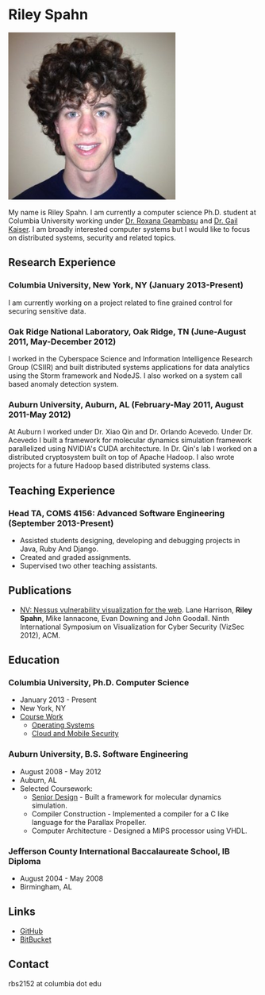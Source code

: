 # Riley Spahn

![Riley Spahn](assets/images/headshot.jpg "Riley Spahn")

My name is Riley Spahn.
I am currently a computer science Ph.D. student at Columbia University working under [Dr. Roxana Geambasu](http://www.cs.columbia.edu/~roxana/) and [Dr. Gail Kaiser](http://www.cs.columbia.edu/~kaiser/). I am broadly interested computer systems but I would like to focus on distributed systems, security and related topics.

## Research Experience
### Columbia University, New York, NY (January 2013-Present)
I am currently working on a project related to fine grained control for securing sensitive data.

### Oak Ridge National Laboratory, Oak Ridge, TN (June-August 2011, May-December 2012)
I worked in the Cyberspace Science and Information Intelligence Research Group (CSIIR) and built distributed systems applications for data analytics using the Storm framework and NodeJS. I also worked on a system call based anomaly detection system.

### Auburn University, Auburn, AL (February-May 2011, August 2011-May 2012)
At Auburn I worked under Dr. Xiao Qin and Dr. Orlando Acevedo. Under Dr. Acevedo I built a framework for molecular dynamics simulation framework parallelized using NVIDIA's CUDA architecture. In Dr. Qin's lab I worked on a distributed cryptosystem built on top of Apache Hadoop. I also wrote projects for a future Hadoop based distributed systems class.

## Teaching Experience
### Head TA, COMS 4156: Advanced Software Engineering (September 2013-Present)
* Assisted students designing, developing and debugging projects in Java, Ruby And Django.
* Created and graded assignments.
* Supervised two other teaching assistants.

## Publications
* [NV: Nessus vulnerability visualization for the web](https://github.com/ornl-sava/nv). Lane Harrison, **Riley Spahn**, Mike Iannacone, Evan Downing and John Goodall.   Ninth International Symposium on Visualization for Cyber Security (VizSec 2012), ACM.

## Education
### Columbia University, Ph.D. Computer Science
* January 2013 - Present
* New York, NY
* [Course Work](ColumbiaCourseWork.html)
    * [Operating Systems](ColumbiaCourseWork.html)
    * [Cloud and Mobile Security](ColumbiaCourseWork.html)

### Auburn University, B.S. Software Engineering
* August 2008 - May 2012
* Auburn, AL
* Selected Coursework:
    * [Senior Design](https://github.com/rlyspn/SeniorDesign_COMP4710) - Built a framework for molecular dynamics simulation.
    * Compiler Construction - Implemented a compiler for a C like language for the Parallax Propeller.
    * Computer Architecture - Designed a MIPS processor using VHDL.

### Jefferson County International Baccalaureate School, IB Diploma
* August 2004 - May 2008
* Birmingham, AL

## Links
* [GitHub](http://www.github.com/rlyspn)
* [BitBucket](http://www.bitbucket.org/rlyspn)

## Contact
rbs2152 at columbia dot edu

